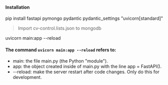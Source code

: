 #### Installation
pip install fastapi pymongo pydantic pydantic_settings "uvicorn[standard]"

> Import cv-control.lists.json to mongodb

uvicorn main:app --reload

#### The command ``uvicorn main:app --reload`` refers to:

- main: the file main.py (the Python "module").
- app: the object created inside of main.py with the line app = FastAPI().
- --reload: make the server restart after code changes. Only do this for development.
